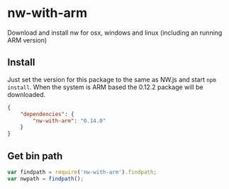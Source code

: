 # nw-with-arm

Download and install nw for osx, windows and linux (including an running ARM version)

## Install
Just set the version for this package to the same as NW.js and start `npm install`. When 
the system is ARM based the 0.12.2 package will be downloaded.

```json
{
    "dependencies": {
        "nw-with-arm": "0.14.0"
    }
}
```

## Get bin path
 ```js
 var findpath = require('nw-with-arm').findpath;
 var nwpath = findpath();
 ```
 
 

